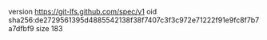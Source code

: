 version https://git-lfs.github.com/spec/v1
oid sha256:de2729561395d4885542138f38f7407c3f3c972e71222f91e9fc8f7b7a7dfbf9
size 183
